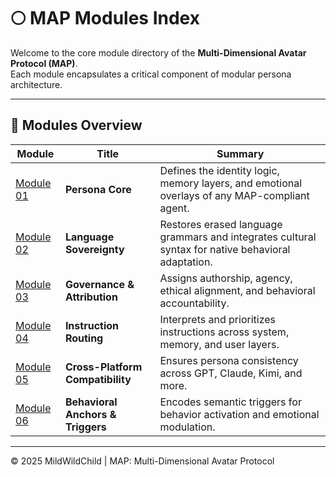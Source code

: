 # 🌕 MAP Modules Index

Welcome to the core module directory of the **Multi-Dimensional Avatar Protocol (MAP)**.  
Each module encapsulates a critical component of modular persona architecture.

---

## 📌 Modules Overview

| Module | Title | Summary |
|--------|-------|---------|
| [Module 01](./module-01-persona-core.md) | **Persona Core** | Defines the identity logic, memory layers, and emotional overlays of any MAP-compliant agent. |
| [Module 02](./module-02-language-sovereignty.md) | **Language Sovereignty** | Restores erased language grammars and integrates cultural syntax for native behavioral adaptation. |
| [Module 03](./module-03-governance-system.md) | **Governance & Attribution** | Assigns authorship, agency, ethical alignment, and behavioral accountability. |
| [Module 04](./module-04-integration-logic.md) | **Instruction Routing** | Interprets and prioritizes instructions across system, memory, and user layers. |
| [Module 05](./module-05-cross-platform.md) | **Cross-Platform Compatibility** | Ensures persona consistency across GPT, Claude, Kimi, and more. |
| [Module 06](./module-06-public-deploy-kit.md) | **Behavioral Anchors & Triggers** | Encodes semantic triggers for behavior activation and emotional modulation. |

---

© 2025 MildWildChild | MAP: Multi-Dimensional Avatar Protocol

